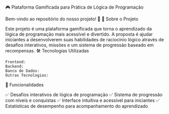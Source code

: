 🎮 Plataforma Gamificada para Prática de Lógica de Programação

Bem-vindo ao repositório do nosso projeto! 🚀
📌 Sobre o Projeto

Este projeto é uma plataforma gamificada que torna o aprendizado da lógica de programação mais acessível e divertido. A proposta é ajudar iniciantes a desenvolverem suas habilidades de raciocínio lógico através de desafios interativos, missões e um sistema de progressão baseado em recompensas.
🛠️ Tecnologias Utilizadas

    Frontend:
    Backend:
    Banco de Dados:
    Outras Tecnologias:

🎯 Funcionalidades

✅ Desafios interativos de lógica de programação
✅ Sistema de progressão com níveis e conquistas
✅ Interface intuitiva e acessível para iniciantes
✅ Estatísticas de desempenho para acompanhamento do aprendizado
